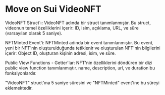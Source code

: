 # Move on Sui VideoNFT
 
VideoNFT Struct'ı: VideoNFT adında bir struct tanımlanmıştır. Bu struct, videonun temel özelliklerini içerir: ID, isim, açıklama, URL, ve süre (varsayılan olarak 5 saniye).

NFTMinted Event'i: NFTMinted adında bir event tanımlanmıştır. Bu event, yeni bir NFT'nin oluşturulduğunda tetiklenir ve oluşturulan NFT'nin bilgilerini içerir: Object ID, oluşturan kişinin adresi, isim, ve süre.

Public View Functions - Getter'lar: NFT'nin özelliklerini döndüren bir dizi public view function tanımlanmıştır. name, description, url, ve duration bu fonksiyonlardır.

"VideoNFT" struct'ına 5 saniye süresini ve "NFTMinted" event'ine bu süreyi eklemektedir.
